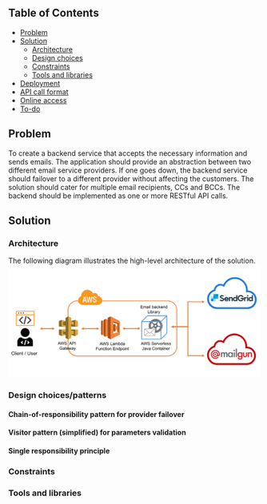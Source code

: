 
## Table of Contents
* [Problem](#problem)
* [Solution ](#solution)
    * [Architecture](#architecture)
    * [Design choices](#design-choices)
    * [Constraints](#constraints)
    * [Tools and libraries](#tools-libraries)
* [Deployment](#deployment)
* [API call format](#api-call-format)
* [Online access](#demo)
* [To-do](#todo)

## Problem
To create a backend service that accepts the necessary information and sends emails. The application should provide an abstraction between two different email service providers. If one goes down, the backend service should failover to a different provider without affecting the customers. The solution should cater for multiple email recipients, CCs and BCCs. The backend should be implemented as one or more RESTful API calls.

## Solution
### Architecture
The following diagram illustrates the high-level architecture of the solution.
![Email-backend service](https://raw.githubusercontent.com/hassanlatif/email-backend/master/images/Architecture.png)


### Design choices/patterns
#### Chain-of-responsibility pattern for provider failover

#### Visitor pattern (simplified) for parameters validation
#### Single responsibility principle
### Constraints
### Tools and libraries